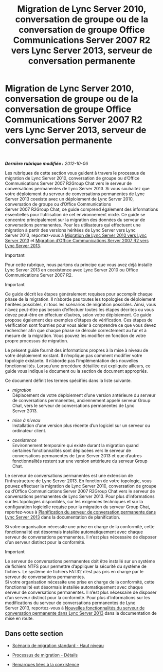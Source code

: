 ﻿---
title: Migration de Lync Server 2010, conversation de groupe ou de la conversation de groupe Office Communications Server 2007 R2 vers Lync Server 2013, serveur de conversation permanente
TOCTitle: Migration de Lync Server 2010, conversation de groupe ou de la conversation de groupe Office Communications Server 2007 R2 vers Lync Server 2013, serveur de conversation permanente
ms:assetid: 5b4d3db1-6eba-4932-b49c-f60bcf9488f9
ms:mtpsurl: https://technet.microsoft.com/fr-fr/library/Gg615442(v=OCS.15)
ms:contentKeyID: 49297331
ms.date: 05/20/2016
mtps_version: v=OCS.15
ms.translationtype: HT
---

# Migration de Lync Server 2010, conversation de groupe ou de la conversation de groupe Office Communications Server 2007 R2 vers Lync Server 2013, serveur de conversation permanente

 

_**Dernière rubrique modifiée :** 2012-10-06_

Les rubriques de cette section vous guident à travers le processus de migration de Lync Server 2010, conversation de groupe ou d’Office Communications Server 2007 R2Group Chat vers le serveur de conversations permanentes de Lync Server 2013. Si vous souhaitez que votre déploiement du serveur de conversations permanentes de Lync Server 2013 coexiste avec un déploiement de Lync Server 2010, conversation de groupe ou d’Office Communications Server 2007 R2Group Chat, ce guide comprend également des informations essentielles pour l’utilisation de cet environnement mixte. Ce guide se concentre principalement sur la migration des données du serveur de conversations permanentes. Pour les utilisateurs qui effectuent une migration à partir des versions héritées de Lync Server vers Lync Server 2013, reportez-vous à [Migration de Lync Server 2010 vers Lync Server 2013](migration-from-lync-server-2010-to-lync-server-2013.md) et [Migration d’Office Communications Server 2007 R2 vers Lync Server 2013](migration-from-office-communications-server-2007-r2-to-lync-server-2013.md).

> [!IMPORTANT]  
> Pour cette rubrique, nous partons du principe que vous avez déjà installé Lync Server 2013 en coexistence avec Lync Server 2010 ou Office Communications Server 2007 R2.

> [!IMPORTANT]  
> Ce guide décrit les étapes généralement requises pour accomplir chaque phase de la migration. Il n’aborde pas toutes les topologies de déploiement héritées possibles, ni tous les scénarios de migration possibles. Ainsi, vous n’avez peut-être pas besoin d’effectuer toutes les étapes décrites ou vous devez peut-être en effectuer d’autres, selon votre déploiement. Ce guide propose également des exemples d’étapes de vérification. Ces étapes de vérification sont fournies pour vous aider à comprendre ce que vous devez rechercher afin que chaque phase se déroule correctement au fur et à mesure de la migration. Vous pouvez les modifier en fonction de votre propre processus de migration.

Le présent guide fournit des informations propres à la mise à niveau de votre déploiement existant. Il n’explique pas comment modifier votre topologie existante. Il n’aborde pas l’implémentation des nouvelles fonctionnalités. Lorsqu’une procédure détaillée est expliquée ailleurs, ce guide vous indique le document ou la section de document appropriés.

Ce document définit les termes spécifiés dans la liste suivante.

  - *migration*   
    Déplacement de votre déploiement d’une version antérieure du serveur de conversations permanentes, anciennement appelé serveur Group Chat, vers le serveur de conversations permanentes de Lync Server 2013.

<!-- end list -->

  - *mise à niveau*   
    Installation d’une version plus récente d’un logiciel sur un serveur ou ordinateur client.

<!-- end list -->

  - *coexistence*   
    Environnement temporaire qui existe durant la migration quand certaines fonctionnalités sont déplacées vers le serveur de conversations permanentes de Lync Server 2013 et que d’autres fonctionnalités restent sur une version antérieure du serveur Group Chat.

Le serveur de conversations permanentes est une extension de l’infrastructure de Lync Server 2013. En fonction de votre topologie, vous pouvez effectuer la migration de Lync Server 2010, conversation de groupe ou d’Office Communications Server 2007 R2Group Chat vers le serveur de conversations permanentes de Lync Server 2013. Pour plus d’informations sur les topologies disponibles, sur les exigences techniques et sur la configuration logicielle requise pour la migration du serveur Group Chat, reportez-vous à [Planification du serveur de conversation permanente dans Lync Server 2013](lync-server-2013-planning-for-persistent-chat-server.md) dans la documentation de planification.

Si votre organisation nécessite une prise en charge de la conformité, cette fonctionnalité est désormais installée automatiquement avec chaque serveur de conversations permanentes. Il n’est plus nécessaire de disposer d’un serveur distinct pour la conformité.

> [!IMPORTANT]  
> Le serveur de conversations permanentes doit être installé sur un système de fichiers NTFS pour permettre d’appliquer la sécurité du système de fichiers. Le système de fichiers FAT32 n’est pas pris en charge par le serveur de conversations permanentes.<br />
Si votre organisation nécessite une prise en charge de la conformité, cette fonctionnalité est désormais installée automatiquement avec chaque serveur de conversations permanentes. Il n’est plus nécessaire de disposer d’un serveur distinct pour la conformité. Pour plus d’informations sur les modifications du serveur de conversations permanentes de Lync Server 2013, reportez-vous à <a href="lync-server-2013-new-persistent-chat-server-features.md">Nouvelles fonctionnalités du serveur de conversation permanente dans Lync Server 2013</a> dans la documentation de mise en route.

## Dans cette section

  - [Scénario de migration standard - Haut niveau](standard-migration-scenario-high-level.md)

  - [Processus de migration - Détails](migration-process-details.md)

  - [Remarques liées à la coexistence](coexistence-considerations.md)

